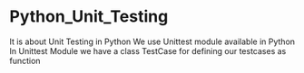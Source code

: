 # Python_Unit_Testing
It is about Unit Testing in Python
We use Unittest module available in Python
In Unittest Module we have a class TestCase for defining our testcases as function
